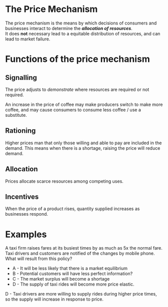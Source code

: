 # The Price Mechanism #

The price mechanism is the means by which decisions of consumers and businesses interact to determine the ***allocation of resources***.  
It does **not** necessary lead to a equitable distribution of resources, and can lead to market failure.

# Functions of the price mechanism #

## Signalling ##
The price adjusts to *demonstrate* where resources are required or not required.

An increase in the price of coffee may make producers switch to make more coffee, and may cause consumers to consume less coffee / use a substitute.

## Rationing ##
Higher prices man that only those willing and able to pay are included in the demand.
This means when there is a shortage, raising the price will reduce demand.

## Allocation ##
Prices allocate scarce resources among competing uses.

## Incentives ##
When the price of a product rises, quantity supplied increases as businesses respond.

# Examples #
A taxi firm raises fares at its busiest times by as much as 5x the normal fare. Taxi drivers and customers are notified of the changes by mobile phone. What will result from this policy?
- A - It will be less likely that there is a market equilibrium
- B - Potential customers will have less perfect information?
- C - The market surplus will become a shortage
- D - The supply of taxi rides will become more price elastic.

D - Taxi drivers are more willing to supply rides during higher price times, so the supply will increase in response to price.
